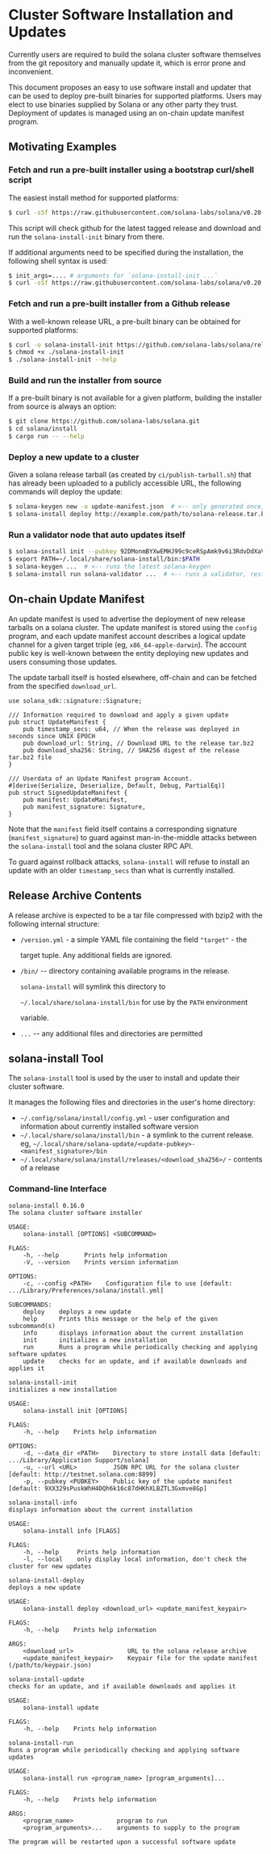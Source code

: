 # Cluster Software Installation and Updates

Currently users are required to build the solana cluster software themselves from the git repository and manually update it, which is error prone and inconvenient.

This document proposes an easy to use software install and updater that can be used to deploy pre-built binaries for supported platforms. Users may elect to use binaries supplied by Solana or any other party they trust. Deployment of updates is managed using an on-chain update manifest program.

## Motivating Examples

### Fetch and run a pre-built installer using a bootstrap curl/shell script

The easiest install method for supported platforms:

```bash
$ curl -sSf https://raw.githubusercontent.com/solana-labs/solana/v0.20.1/install/solana-install-init.sh | sh
```

This script will check github for the latest tagged release and download and run the `solana-install-init` binary from there.

If additional arguments need to be specified during the installation, the following shell syntax is used:

```bash
$ init_args=.... # arguments for `solana-install-init ...`
$ curl -sSf https://raw.githubusercontent.com/solana-labs/solana/v0.20.1/install/solana-install-init.sh | sh -s - ${init_args}
```

### Fetch and run a pre-built installer from a Github release

With a well-known release URL, a pre-built binary can be obtained for supported platforms:

```bash
$ curl -o solana-install-init https://github.com/solana-labs/solana/releases/download/v0.20.1/solana-install-init-x86_64-apple-darwin
$ chmod +x ./solana-install-init
$ ./solana-install-init --help
```

### Build and run the installer from source

If a pre-built binary is not available for a given platform, building the installer from source is always an option:

```bash
$ git clone https://github.com/solana-labs/solana.git
$ cd solana/install
$ cargo run -- --help
```

### Deploy a new update to a cluster

Given a solana release tarball \(as created by `ci/publish-tarball.sh`\) that has already been uploaded to a publicly accessible URL, the following commands will deploy the update:

```bash
$ solana-keygen new -o update-manifest.json  # <-- only generated once, the public key is shared with users
$ solana-install deploy http://example.com/path/to/solana-release.tar.bz2 update-manifest.json
```

### Run a validator node that auto updates itself

```bash
$ solana-install init --pubkey 92DMonmBYXwEMHJ99c9ceRSpAmk9v6i3RdvDdXaVcrfj  # <-- pubkey is obtained from whoever is deploying the updates
$ export PATH=~/.local/share/solana-install/bin:$PATH
$ solana-keygen ...  # <-- runs the latest solana-keygen
$ solana-install run solana-validator ...  # <-- runs a validator, restarting it as necesary when an update is applied
```

## On-chain Update Manifest

An update manifest is used to advertise the deployment of new release tarballs on a solana cluster. The update manifest is stored using the `config` program, and each update manifest account describes a logical update channel for a given target triple \(eg, `x86_64-apple-darwin`\). The account public key is well-known between the entity deploying new updates and users consuming those updates.

The update tarball itself is hosted elsewhere, off-chain and can be fetched from the specified `download_url`.

```text
use solana_sdk::signature::Signature;

/// Information required to download and apply a given update
pub struct UpdateManifest {
    pub timestamp_secs: u64, // When the release was deployed in seconds since UNIX EPOCH
    pub download_url: String, // Download URL to the release tar.bz2
    pub download_sha256: String, // SHA256 digest of the release tar.bz2 file
}

/// Userdata of an Update Manifest program Account.
#[derive(Serialize, Deserialize, Default, Debug, PartialEq)]
pub struct SignedUpdateManifest {
    pub manifest: UpdateManifest,
    pub manifest_signature: Signature,
}
```

Note that the `manifest` field itself contains a corresponding signature \(`manifest_signature`\) to guard against man-in-the-middle attacks between the `solana-install` tool and the solana cluster RPC API.

To guard against rollback attacks, `solana-install` will refuse to install an update with an older `timestamp_secs` than what is currently installed.

## Release Archive Contents

A release archive is expected to be a tar file compressed with bzip2 with the following internal structure:

* `/version.yml` - a simple YAML file containing the field `"target"` - the

  target tuple. Any additional fields are ignored.

* `/bin/` -- directory containing available programs in the release.

  `solana-install` will symlink this directory to

  `~/.local/share/solana-install/bin` for use by the `PATH` environment

  variable.

* `...` -- any additional files and directories are permitted

## solana-install Tool

The `solana-install` tool is used by the user to install and update their cluster software.

It manages the following files and directories in the user's home directory:

* `~/.config/solana/install/config.yml` - user configuration and information about currently installed software version
* `~/.local/share/solana/install/bin` - a symlink to the current release. eg, `~/.local/share/solana-update/<update-pubkey>-<manifest_signature>/bin`
* `~/.local/share/solana/install/releases/<download_sha256>/` - contents of a release

### Command-line Interface

```text
solana-install 0.16.0
The solana cluster software installer

USAGE:
    solana-install [OPTIONS] <SUBCOMMAND>

FLAGS:
    -h, --help       Prints help information
    -V, --version    Prints version information

OPTIONS:
    -c, --config <PATH>    Configuration file to use [default: .../Library/Preferences/solana/install.yml]

SUBCOMMANDS:
    deploy    deploys a new update
    help      Prints this message or the help of the given subcommand(s)
    info      displays information about the current installation
    init      initializes a new installation
    run       Runs a program while periodically checking and applying software updates
    update    checks for an update, and if available downloads and applies it
```

```text
solana-install-init
initializes a new installation

USAGE:
    solana-install init [OPTIONS]

FLAGS:
    -h, --help    Prints help information

OPTIONS:
    -d, --data_dir <PATH>    Directory to store install data [default: .../Library/Application Support/solana]
    -u, --url <URL>          JSON RPC URL for the solana cluster [default: http://testnet.solana.com:8899]
    -p, --pubkey <PUBKEY>    Public key of the update manifest [default: 9XX329sPuskWhH4DQh6k16c87dHKhXLBZTL3Gxmve8Gp]
```

```text
solana-install-info
displays information about the current installation

USAGE:
    solana-install info [FLAGS]

FLAGS:
    -h, --help     Prints help information
    -l, --local    only display local information, don't check the cluster for new updates
```

```text
solana-install-deploy
deploys a new update

USAGE:
    solana-install deploy <download_url> <update_manifest_keypair>

FLAGS:
    -h, --help    Prints help information

ARGS:
    <download_url>               URL to the solana release archive
    <update_manifest_keypair>    Keypair file for the update manifest (/path/to/keypair.json)
```

```text
solana-install-update
checks for an update, and if available downloads and applies it

USAGE:
    solana-install update

FLAGS:
    -h, --help    Prints help information
```

```text
solana-install-run
Runs a program while periodically checking and applying software updates

USAGE:
    solana-install run <program_name> [program_arguments]...

FLAGS:
    -h, --help    Prints help information

ARGS:
    <program_name>            program to run
    <program_arguments>...    arguments to supply to the program

The program will be restarted upon a successful software update
```

